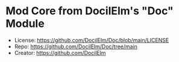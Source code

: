 # Mod Core from DocilElm's "Doc" Module
- License: https://github.com/DocilElm/Doc/blob/main/LICENSE
- Repo: https://github.com/DocilElm/Doc/tree/main
- Creator: https://github.com/DocilElm
